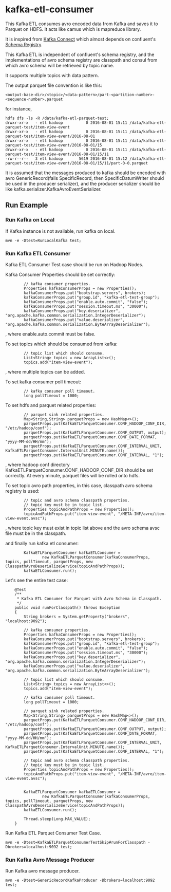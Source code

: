 # kafka-etl-consumer

This Kafka ETL consumes avro encoded data from Kafka and saves it to Parquet on HDFS.
It acts like camus which is mapreduce library.

It is inspired from [Kafka Connect](http://docs.confluent.io/3.0.0/connect/) which almost depends on confluent's [Schema Registry](http://docs.confluent.io/1.0/schema-registry/docs/index.html). 

This Kafka ETL is independent of confluent's schema registry, and the implementations of avro schema registry are classpath and consul from which avro schema will be retrieved by topic name.

It supports multiple topics with data pattern.

The output parquet file convention is like this:
```
<output-base-dir>/<topic>/<data-pattern>/part-<partition-number>-<sequence-number>.parquet
```
for instance,
```
hdfs dfs -ls -R /data/kafka-etl-parquet-test;
drwxr-xr-x   - etl hadoop          0 2016-08-01 15:11 /data/kafka-etl-parquet-test/item-view-event
drwxr-xr-x   - etl hadoop          0 2016-08-01 15:11 /data/kafka-etl-parquet-test/item-view-event/2016-08-01
drwxr-xr-x   - etl hadoop          0 2016-08-01 15:11 /data/kafka-etl-parquet-test/item-view-event/2016-08-01/15
drwxr-xr-x   - etl hadoop          0 2016-08-01 15:11 /data/kafka-etl-parquet-test/item-view-event/2016-08-01/15/11
-rw-r--r--   3 etl hadoop       5619 2016-08-01 15:12 /data/kafka-etl-parquet-test/item-view-event/2016-08-01/15/11/part-0-0.parquet
```


It is assumed that the messages produced to kafka should be encoded with avro GenericRecord(falls SpecificRecord, then SpecificDatumWriter should be used in the producer serializer), and the producer serializer should be like kafka.serializer.KafkaAvroEventSerializer.


## Run Example

### Run Kafka on Local
If Kafka instance is not available, run kafka on local.
```
mvn -e -Dtest=RunLocalKafka test;
```

### Run Kafka ETL Consumer
Kafka ETL Consumer Test case should be run on Hadoop Nodes.

Kafka Consumer Properties should be set correctly:
```
        // kafka consumer properties.
        Properties kafkaConsumerProps = new Properties();
        kafkaConsumerProps.put("bootstrap.servers", brokers);
        kafkaConsumerProps.put("group.id", "kafka-etl-test-group");
        kafkaConsumerProps.put("enable.auto.commit", "false");
        kafkaConsumerProps.put("session.timeout.ms", "30000");
        kafkaConsumerProps.put("key.deserializer", "org.apache.kafka.common.serialization.IntegerDeserializer");
        kafkaConsumerProps.put("value.deserializer", "org.apache.kafka.common.serialization.ByteArrayDeserializer");
```
, where enable.auto.commit must be false.

To set topics which should be consumed from kafka:
```
        // topic list which should consume.
        List<String> topics = new ArrayList<>();
        topics.add("item-view-event");
```
, where multiple topics can be added.


To set kafka consumer poll timeout:
```
        // kafka consumer poll timeout.
        long pollTimeout = 1000;
```

To set hdfs and parquet related properties:
```
        // parquet sink related properties.
        Map<String,String> parquetProps = new HashMap<>();
        parquetProps.put(KafkaETLParquetConsumer.CONF_HADOOP_CONF_DIR, "/etc/hadoop/conf");
        parquetProps.put(KafkaETLParquetConsumer.CONF_OUTPUT, output);
        parquetProps.put(KafkaETLParquetConsumer.CONF_DATE_FORMAT, "yyyy-MM-dd/HH/mm");
        parquetProps.put(KafkaETLParquetConsumer.CONF_INTERVAL_UNIT, KafkaETLParquetConsumer.IntervalUnit.MINUTE.name());
        parquetProps.put(KafkaETLParquetConsumer.CONF_INTERVAL, "1");
```
, where hadoop conf directory KafkaETLParquetConsumer.CONF_HADOOP_CONF_DIR should be set correctly.
At every minute, parquet files will be rolled onto hdfs.

To set topic avro path properties, in this case, classpath avro schema registry is used:
```
        // topic and avro schema classpath properties.
        // topic key must be in topic list.
        Properties topicAndPathProps = new Properties();
        topicAndPathProps.put("item-view-event", "/META-INF/avro/item-view-event.avsc");
```
, where topic key must exist in topic list above and the avro schema avsc file must be in the classpath.


and finally run kafka etl consumer:
```
        KafkaETLParquetConsumer kafkaETLConsumer =
                new KafkaETLParquetConsumer(kafkaConsumerProps, topics, pollTimeout, parquetProps, new ClasspathAvroDeserializeService(topicAndPathProps));
        kafkaETLConsumer.run();
```
 
Let's see the entire test case:
```
    @Test
    /**
     * Kafka ETL Consumer for Parquet with Avro Schema in Classpath.
     */
    public void runForClasspath() throws Exception
    {
        String brokers = System.getProperty("brokers", "localhost:9092");

        // kafka consumer properties.
        Properties kafkaConsumerProps = new Properties();
        kafkaConsumerProps.put("bootstrap.servers", brokers);
        kafkaConsumerProps.put("group.id", "kafka-etl-test-group");
        kafkaConsumerProps.put("enable.auto.commit", "false");
        kafkaConsumerProps.put("session.timeout.ms", "30000");
        kafkaConsumerProps.put("key.deserializer", "org.apache.kafka.common.serialization.IntegerDeserializer");
        kafkaConsumerProps.put("value.deserializer", "org.apache.kafka.common.serialization.ByteArrayDeserializer");

        // topic list which should consume.
        List<String> topics = new ArrayList<>();
        topics.add("item-view-event");

        // kafka consumer poll timeout.
        long pollTimeout = 1000;

        // parquet sink related properties.
        Map<String,String> parquetProps = new HashMap<>();
        parquetProps.put(KafkaETLParquetConsumer.CONF_HADOOP_CONF_DIR, "/etc/hadoop/conf");
        parquetProps.put(KafkaETLParquetConsumer.CONF_OUTPUT, output);
        parquetProps.put(KafkaETLParquetConsumer.CONF_DATE_FORMAT, "yyyy-MM-dd/HH/mm");
        parquetProps.put(KafkaETLParquetConsumer.CONF_INTERVAL_UNIT, KafkaETLParquetConsumer.IntervalUnit.MINUTE.name());
        parquetProps.put(KafkaETLParquetConsumer.CONF_INTERVAL, "1");

        // topic and avro schema classpath properties.
        // topic key must be in topic list.
        Properties topicAndPathProps = new Properties();
        topicAndPathProps.put("item-view-event", "/META-INF/avro/item-view-event.avsc");


        KafkaETLParquetConsumer kafkaETLConsumer =
                new KafkaETLParquetConsumer(kafkaConsumerProps, topics, pollTimeout, parquetProps, new ClasspathAvroDeserializeService(topicAndPathProps));
        kafkaETLConsumer.run();

        Thread.sleep(Long.MAX_VALUE);
    }
```


Run Kafka ETL Parquet Consumer Test Case.
```
mvn -e -Dtest=KafkaETLParquetConsumerTestSkip#runForClasspath -Dbrokers=localhost:9092 test;
```


### Run Kafka Avro Message Producer
Run Kafka avro message producer.
```
mvn -e -Dtest=GenericRecordKafkaProducer -Dbrokers=localhost:9092 test;
```

